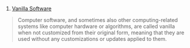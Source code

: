  1. [Vanilla Software](https://en.wikipedia.org/wiki/Vanilla_software)
 
 > Computer software, and sometimes also other computing-related systems like computer hardware or algorithms,
 > are called vanilla when not customized from their original form, 
 > meaning that they are used without any customizations or updates applied to them.
